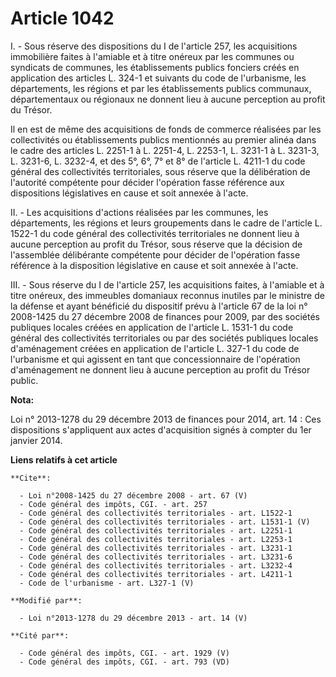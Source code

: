 # Article 1042

I. - Sous réserve des dispositions du I de l'article 257, les acquisitions immobilière faites à l'amiable et à titre onéreux
par les communes ou syndicats de communes, les établissements publics fonciers créés en application des articles L. 324-1 et
suivants du code de l'urbanisme, les départements, les régions et par les établissements publics communaux, départementaux ou
régionaux ne donnent lieu à aucune perception au profit du Trésor. 

Il en est de même des acquisitions de fonds de commerce réalisées par les collectivités ou établissements publics mentionnés
au premier alinéa dans le cadre des articles L. 2251-1 à L. 2251-4, L. 2253-1, L. 3231-1 à L. 3231-3, L. 3231-6, L. 3232-4,
et des 5°, 6°, 7° et 8° de l'article L. 4211-1 du code général des collectivités territoriales, sous réserve que la
délibération de l'autorité compétente pour décider l'opération fasse référence aux dispositions législatives en cause et soit
annexée à l'acte. 

II. - Les acquisitions d'actions réalisées par les communes, les départements, les régions et leurs groupements dans le cadre
de l'article L. 1522-1 du code général des collectivités territoriales ne donnent lieu à aucune perception au profit du
Trésor, sous réserve que la décision de l'assemblée délibérante compétente pour décider de l'opération fasse référence à la
disposition législative en cause et soit annexée à l'acte. 

III. - Sous réserve du I de l'article 257, les acquisitions faites, à l'amiable et à titre onéreux, des immeubles domaniaux
reconnus inutiles par le ministre de la défense et ayant bénéficié du dispositif prévu à l'article 67 de la loi n° 2008-1425
du 27 décembre 2008 de finances pour 2009, par des sociétés publiques locales créées en application de l'article L. 1531-1 du
code général des collectivités territoriales ou par des sociétés publiques locales d'aménagement créées en application de
l'article L. 327-1 du code de l'urbanisme et qui agissent en tant que concessionnaire de l'opération d'aménagement ne donnent
lieu à aucune perception au profit du Trésor public.

**Nota:**

Loi n° 2013-1278 du 29 décembre 2013 de finances pour 2014, art. 14 : Ces dispositions s'appliquent aux actes d'acquisition
signés à compter du 1er janvier 2014.

**Liens relatifs à cet article**

	**Cite**:

	  - Loi n°2008-1425 du 27 décembre 2008 - art. 67 (V)
	  - Code général des impôts, CGI. - art. 257
	  - Code général des collectivités territoriales - art. L1522-1
	  - Code général des collectivités territoriales - art. L1531-1 (V)
	  - Code général des collectivités territoriales - art. L2251-1
	  - Code général des collectivités territoriales - art. L2253-1
	  - Code général des collectivités territoriales - art. L3231-1
	  - Code général des collectivités territoriales - art. L3231-6
	  - Code général des collectivités territoriales - art. L3232-4
	  - Code général des collectivités territoriales - art. L4211-1
	  - Code de l'urbanisme - art. L327-1 (V)

	**Modifié par**:

	  - Loi n°2013-1278 du 29 décembre 2013 - art. 14 (V)

	**Cité par**:

	  - Code général des impôts, CGI. - art. 1929 (V)
	  - Code général des impôts, CGI. - art. 793 (VD)
